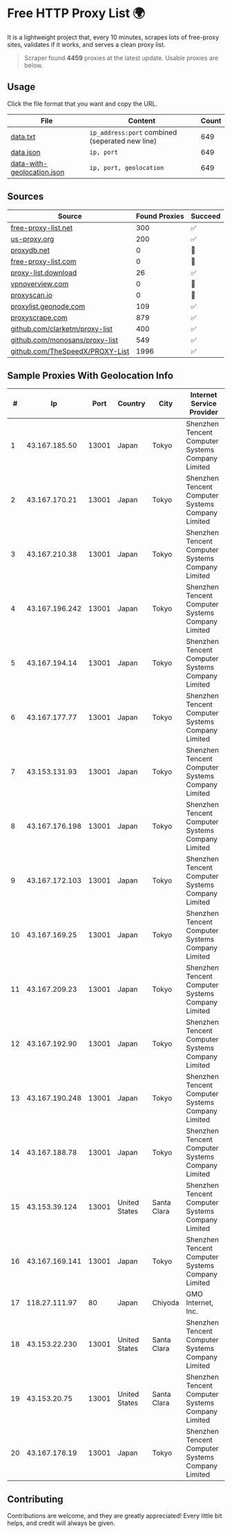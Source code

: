 
# Free HTTP Proxy List 🌍

It is a lightweight project that, every 10 minutes, scrapes lots of free-proxy sites, validates if it works, and serves a clean proxy list.


> Scraper found **4459** proxies at the latest update. Usable proxies are below.

## Usage

Click the file format that you want and copy the URL.


|File|Content|Count|
|----|-------|-----|
|[data.txt](https://raw.githubusercontent.com/themiralay/Proxy-List-World/master/data.txt)|`ip_address:port` combined (seperated new line)|649|
|[data.json](https://raw.githubusercontent.com/themiralay/Proxy-List-World/master/data.json)|`ip, port`|649|
|[data-with-geolocation.json](https://raw.githubusercontent.com/themiralay/Proxy-List-World/master/data-with-geolocation.json)|`ip, port, geolocation`|649|

## Sources

|Source|Found Proxies|Succeed|
|------|-------------|-------|
|[free-proxy-list.net](https://free-proxy-list.net)|300|✅|
|[us-proxy.org](https://www.us-proxy.org)|200|✅|
|[proxydb.net](http://proxydb.net)|0|🚫|
|[free-proxy-list.com](https://free-proxy-list.com/?page=&port=&type%5B%5D=http&type%5B%5D=https&up_time=0&search=Search)|0|🚫|
|[proxy-list.download](https://www.proxy-list.download/HTTP)|26|✅|
|[vpnoverview.com](https://vpnoverview.com/privacy/anonymous-browsing/free-proxy-servers)|0|🚫|
|[proxyscan.io](https://www.proxyscan.io)|0|🚫|
|[proxylist.geonode.com](https://proxylist.geonode.com/api/proxy-list?limit=300&page=1&sort_by=lastChecked&sort_type=desc&protocols=http,https)|109|✅|
|[proxyscrape.com](https://api.proxyscrape.com/v2/?request=displayproxies&protocol=http&timeout=10000&country=all&ssl=all&anonymity=all)|879|✅|
|[github.com/clarketm/proxy-list](https://raw.githubusercontent.com/clarketm/proxy-list/master/proxy-list-raw.txt)|400|✅|
|[github.com/monosans/proxy-list](https://raw.githubusercontent.com/monosans/proxy-list/main/proxies/http.txt)|549|✅|
|[github.com/TheSpeedX/PROXY-List](https://raw.githubusercontent.com/TheSpeedX/PROXY-List/master/http.txt)|1996|✅|


## Sample Proxies With Geolocation Info

|#|Ip|Port|Country|City|Internet Service Provider|
|-|--|----|-------|----|-------------------------|
|1|43.167.185.50|13001|Japan|Tokyo|Shenzhen Tencent Computer Systems Company Limited|
|2|43.167.170.21|13001|Japan|Tokyo|Shenzhen Tencent Computer Systems Company Limited|
|3|43.167.210.38|13001|Japan|Tokyo|Shenzhen Tencent Computer Systems Company Limited|
|4|43.167.196.242|13001|Japan|Tokyo|Shenzhen Tencent Computer Systems Company Limited|
|5|43.167.194.14|13001|Japan|Tokyo|Shenzhen Tencent Computer Systems Company Limited|
|6|43.167.177.77|13001|Japan|Tokyo|Shenzhen Tencent Computer Systems Company Limited|
|7|43.153.131.93|13001|Japan|Tokyo|Shenzhen Tencent Computer Systems Company Limited|
|8|43.167.176.198|13001|Japan|Tokyo|Shenzhen Tencent Computer Systems Company Limited|
|9|43.167.172.103|13001|Japan|Tokyo|Shenzhen Tencent Computer Systems Company Limited|
|10|43.167.169.25|13001|Japan|Tokyo|Shenzhen Tencent Computer Systems Company Limited|
|11|43.167.209.23|13001|Japan|Tokyo|Shenzhen Tencent Computer Systems Company Limited|
|12|43.167.192.90|13001|Japan|Tokyo|Shenzhen Tencent Computer Systems Company Limited|
|13|43.167.190.248|13001|Japan|Tokyo|Shenzhen Tencent Computer Systems Company Limited|
|14|43.167.188.78|13001|Japan|Tokyo|Shenzhen Tencent Computer Systems Company Limited|
|15|43.153.39.124|13001|United States|Santa Clara|Shenzhen Tencent Computer Systems Company Limited|
|16|43.167.169.141|13001|Japan|Tokyo|Shenzhen Tencent Computer Systems Company Limited|
|17|118.27.111.97|80|Japan|Chiyoda|GMO Internet, Inc.|
|18|43.153.22.230|13001|United States|Santa Clara|Shenzhen Tencent Computer Systems Company Limited|
|19|43.153.20.75|13001|United States|Santa Clara|Shenzhen Tencent Computer Systems Company Limited|
|20|43.167.176.19|13001|Japan|Tokyo|Shenzhen Tencent Computer Systems Company Limited|



## Contributing

Contributions are welcome, and they are greatly appreciated! Every
little bit helps, and credit will always be given.

